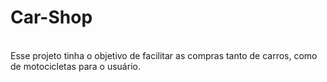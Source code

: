 # Car-Shop
</br>
Esse projeto tinha o objetivo de facilitar as compras tanto de carros, como de motocicletas para o usuário.
